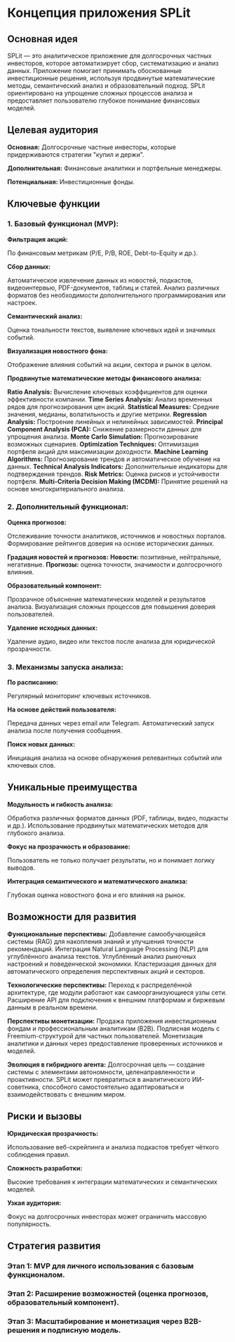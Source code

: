 # Концепция приложения SPLit
## Основная идея
SPLit — это аналитическое приложение для долгосрочных частных инвесторов, которое автоматизирует сбор, систематизацию и анализ данных. Приложение помогает принимать обоснованные инвестиционные решения, используя продвинутые математические методы, семантический анализ и образовательный подход. SPLit ориентировано на упрощение сложных процессов анализа и предоставляет пользователю глубокое понимание финансовых моделей.

## Целевая аудитория
**Основная:** Долгосрочные частные инвесторы, которые придерживаются стратегии "купил и держи".

**Дополнительная:** Финансовые аналитики и портфельные менеджеры.

**Потенциальная:** Инвестиционные фонды.

## Ключевые функции
### 1. Базовый функционал (MVP):
**Фильтрация акций:** 

По финансовым метрикам (P/E, P/B, ROE, Debt-to-Equity и др.).

**Сбор данных:** 

Автоматическое извлечение данных из новостей, подкастов, видеоинтервью, PDF-документов, таблиц и статей.
Анализ различных форматов без необходимости дополнительного программирования или настроек.

**Семантический анализ:** 

Оценка тональности текстов, выявление ключевых идей и значимых событий.

**Визуализация новостного фона:** 

Отображение влияния событий на акции, сектора и рынок в целом.

**Продвинутые математические методы финансового анализа:** 

**Ratio Analysis:** Вычисление ключевых коэффициентов для оценки эффективности компании.
**Time Series Analysis:** Анализ временных рядов для прогнозирования цен акций.
**Statistical Measures:** Средние значения, медианы, волатильность и другие метрики.
**Regression Analysis:** Построение линейных и нелинейных зависимостей.
**Principal Component Analysis (PCA):** Снижение размерности данных для упрощения анализа.
**Monte Carlo Simulation:** Прогнозирование возможных сценариев.
**Optimization Techniques:** Оптимизация портфеля акций для максимизации доходности.
**Machine Learning Algorithms:** Прогнозирование трендов и автоматическое обучение на данных.
**Technical Analysis Indicators:** Дополнительные индикаторы для подтверждения трендов.
**Risk Metrics:** Оценка рисков и устойчивости портфеля.
**Multi-Criteria Decision Making (MCDM):** Принятие решений на основе многокритериального анализа.

### 2. Дополнительный функционал:
**Оценка прогнозов:** 

Отслеживание точности аналитиков, источников и новостных порталов.
Формирование рейтингов доверия на основе исторических данных.

**Градация новостей и прогнозов:** 
**Новости:** позитивные, нейтральные, негативные.
**Прогнозы:** оценка точности, значимости и долгосрочного влияния.

**Образовательный компонент:** 

Прозрачное объяснение математических моделей и результатов анализа.
Визуализация сложных процессов для повышения доверия пользователей.

**Удаление исходных данных:** 

Удаление аудио, видео или текстов после анализа для юридической прозрачности.

### 3. Механизмы запуска анализа:
**По расписанию:** 

Регулярный мониторинг ключевых источников.

**На основе действий пользователя:** 

Передача данных через email или Telegram.
Автоматический запуск анализа после получения сообщения.

**Поиск новых данных:** 

Инициация анализа на основе обнаружения релевантных событий или ключевых слов.

## Уникальные преимущества
**Модульность и гибкость анализа:** 

Обработка различных форматов данных (PDF, таблицы, видео, подкасты и др.).
Использование продвинутых математических методов для глубокого анализа.

**Фокус на прозрачность и образование:** 

Пользователь не только получает результаты, но и понимает логику выводов.

**Интеграция семантического и математического анализа:** 

Глубокая оценка новостного фона и его влияния на рынок.

## Возможности для развития
**Функциональные перспективы:** 
Добавление самообучающейся системы (RAG) для накопления знаний и улучшения точности рекомендаций.
Интеграция Natural Language Processing (NLP) для углублённого анализа текстов.
Углублённый анализ рыночных настроений и поведенческой экономики.
Кластеризация данных для автоматического определения перспективных акций и секторов.

**Технологические перспективы:** 
Переход к распределённой архитектуре, где модули работают как самоорганизующиеся узлы сети.
Расширение API для подключения к внешним платформам и биржевым данным в реальном времени.

**Перспективы монетизации:** 
Продажа приложения инвестиционным фондам и профессиональным аналитикам (B2B).
Подписная модель с Freemium-структурой для частных пользователей.
Монетизация аналитики и данных через предоставление проверенных источников и моделей.

**Эволюция в гибридного агента:** 
Долгосрочная цель — создание системы с элементами автономности, целенаправленности и проактивности.
SPLit может превратиться в аналитического ИИ-советника, способного самостоятельно адаптироваться и взаимодействовать с внешним миром.

## Риски и вызовы
**Юридическая прозрачность:** 

Использование веб-скрейпинга и анализа подкастов требует чёткого соблюдения правил.

**Сложность разработки:** 

Высокие требования к интеграции математических и семантических моделей.

**Узкая аудитория:** 

Фокус на долгосрочных инвесторах может ограничить массовую популярность.

## Стратегия развития
### Этап 1: MVP для личного использования с базовым функционалом.
### Этап 2: Расширение возможностей (оценка прогнозов, образовательный компонент).
### Этап 3: Масштабирование и монетизация через B2B-решения и подписную модель.